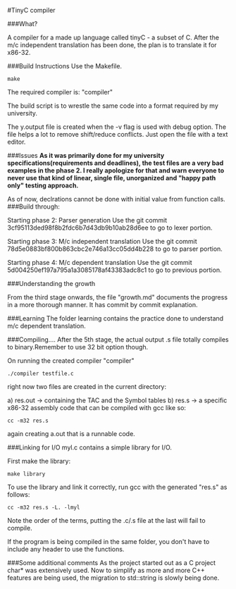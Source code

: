 #TinyC compiler

###What?

A compiler for a made up language called tinyC - a subset of C. After the m/c independent translation has been done, the plan is to translate it for x86-32.

###Build Instructions
Use the Makefile.

```
make
```

The required compiler is: "compiler"

The build script is to wrestle the same code into a format required by my university.

The y.output file is created when the -v flag is used with debug option. The file helps a lot to remove shift/reduce conflicts. Just open the file with a text editor.

###Issues
**As it was primarily done for my university specifications(requirements and deadlines), the test files are a very bad examples in the phase 2. I really apologize for that and warn everyone to never use that kind of linear, single file, unorganized and "happy path only" testing approach.**


As of now, declrations cannot be done with initial value from function calls.
###Build through:

Starting phase 2: Parser generation
Use the git commit 3cf95113ded98f8b2fdc6b7d43db9b10ab28d6ee to go to lexer portion.

Starting phase 3: M/c independent translation
Use the git commit 78d5e0883bf800b863cbc2e746a13cc05dd4b228 to go to parser portion.

Starting phase 4: M/c dependent translation
Use the git commit 5d004250ef197a795a1a3085178af43383adc8c1 to go to previous portion.

###Understanding the growth

From the third stage onwards, the file "growth.md" documents the progress in a more thorough manner. It has commit by commit explanation.

###Learning
The folder learning contains the practice done to understand m/c dependent translation.

###Compiling....
After the 5th stage, the actual output .s file totally compiles to binary.Remember to use 32 bit option though. 

On running the created compiler "compiler"

```
./compiler testfile.c
```

right now two files are created in the current directory:

a) res.out -> containing the TAC and the Symbol tables
b) res.s -> a specific x86-32 assembly code that can be compiled with gcc like so:

```
cc -m32 res.s 
```

again creating a.out that is a runnable code.

###Linking for I/O
myl.c contains a simple library for I/O.

First make the library:
```
make library
```

To use the library and link it correctly, run gcc with the generated "res.s" as follows:
```
cc -m32 res.s -L. -lmyl 
```
Note the order of the terms, putting the .c/.s file at the last will fail to compile.

If the program is being compiled in the same folder, you don't have to include any header to use the functions.

###Some additional comments
As the project started out as a C project char* was extensively used. Now to simplify as more and more C++ features are being used, the migration to std::string is slowly being done. 
